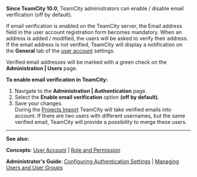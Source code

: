[//]: # (title: Enabling Email Verification)
[//]: # (auxiliary-id: Enabling Email Verification)
__Since TeamCity 10.0__, TeamCity administrators can enable / disable email verification (off by default).

If email verification is enabled on the TeamCity server, the Email address field in the user account registration form becomes mandatory. When an address is added / modified,  the users will be asked to verify their address. If the email address is not verified, TeamCity will display a notification on the __General__ tab of the [user account](managing-users-and-user-groups.md#Editing+User+Account) settings. 

Verified email addresses will be marked with a green check on the __Administration | Users__ page.

__To enable email verification in TeamCity:__
1. Navigate to the __Administration | Authentication__ page.
2. Select the __Enable email verification__ option __(off by default)__.
3. Save your changes.   
During the [Projects Import](projects-import.md) TeamCity will take verified emails into account. If there are two users with different usernames, but the same verified email, TeamCity will provide a possibility to merge these users.

__  __

__See also:__



__Concepts__: [User Account](user-account.md) | [Role and Permission](role-and-permission.md)  

__Administrator's Guide__: [Configuring Authentication Settings](configuring-authentication-settings.md) | [Managing Users and User Groups](managing-users-and-user-groups.md)

